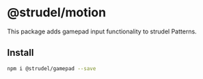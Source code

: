 # @strudel/motion

This package adds gamepad input functionality to strudel Patterns.

## Install

```sh
npm i @strudel/gamepad --save
```
